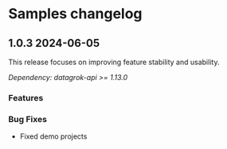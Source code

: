 # Samples changelog

## 1.0.3 2024-06-05

This release focuses on improving feature stability and usability.

*Dependency: datagrok-api >= 1.13.0*

### Features

### Bug Fixes

* Fixed demo projects
